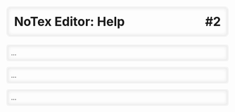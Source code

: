 # NoTex Editor: Help <span>#2</span>

...

...

...

<style scoped>
h1 span {
  float: right;
}
h1, p {
  border: 3px double #e7e7e7;
  box-shadow: inset 0 0 8px #e7e7e7;
  border-radius: 0.25em;
  padding: 0.5em;
}
</style>
